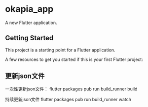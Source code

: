 # okapia_app

A new Flutter application.

## Getting Started

This project is a starting point for a Flutter application.

A few resources to get you started if this is your first Flutter project:


## 更新json文件
一次性更新json文件：
flutter packages pub run build_runner build

持续更新json文件
flutter packages pub run build_runner watch

